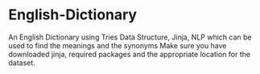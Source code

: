 # English-Dictionary
An English Dictionary using Tries Data Structure, Jinja, NLP which can be used to find the meanings and the synonyms
Make sure you have downloaded jinja, required packages and the appropriate location for the dataset.
